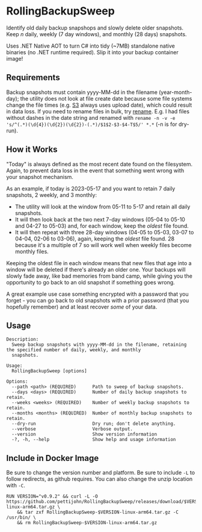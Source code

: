 # RollingBackupSweep
Identify old daily backup snapshops and slowly delete older snapshots. Keep *n* daily, weekly (7 day windows), and monthly (28 days) snapshots.

Uses .NET Native AOT to turn C# into tidy (~7MB) standalone native binaries (no .NET runtime required). Slip it into your backup container image!

## Requirements
Backup snapshots must contain yyyy-MM-dd in the filename (year-month-day); the utility does not look at file create date because some file systems change the file times (e.g. [S3](https://docs.aws.amazon.com/AmazonS3/latest/userguide/UsingMetadata.html) always uses upload date), which could result in data loss. If you need to rename files in bulk, try [rename](https://man7.org/linux/man-pages/man1/rename.1.html). E.g. I had files without dashes in the date string and renamed with `rename -n -v -e 's/^(.*)(\d{4})(\d{2})(\d{2})-(.*)/$1$2-$3-$4-T$5/' *.*` (-n is for dry-run). 


## How it Works
"Today" is always defined as the most recent date found on the filesystem. Again, to prevent data loss in the event that something went wrong with your snapshot mechanism.

As an example, if today is 2023-05-17 and you want to retain 7 daily snapshots, 2 weekly, and 3 monthly:

* The utility will look at the window from 05-11 to 5-17 and retain all daily snapshots.
* It will then look back at the two next 7-day windows (05-04 to 05-10 and 04-27 to 05-03) and, for each window, keep the *oldest* file found.
* It will then repeat with three 28-day windows (04-05 to 05-03, 03-07 to 04-04, 02-06 to 03-06), again, keeping the *oldest* file found. 28 because it's a multiple of 7 so will work well when weekly files become monthly files. 

Keeping the oldest file in each window means that new files that age into a window will be deleted if there's already an older one. Your backups will slowly fade away, like bad memories from band camp, while giving you the opportunity to go back to an old snapshot if something goes wrong. 

A great example use case something encrypted with a password that you forget - you can go back to old snapshots with a prior password (that you hopefully remember) and at least recover *some* of your data. 

## Usage

```
Description:
  Sweep backup snapshots with yyyy-MM-dd in the filename, retaining the specified number of daily, weekly, and monthly
  snapshots.

Usage:
  RollingBackupSweep [options]

Options:
  --path <path> (REQUIRED)      Path to sweep of backup snapshots.
  --days <days> (REQUIRED)      Number of daily backup snapshots to retain.
  --weeks <weeks> (REQUIRED)    Number of weekly backup snapshots to retain.
  --months <months> (REQUIRED)  Number of monthly backup snapshots to retain.
  --dry-run                     Dry run; don't delete anything.
  --verbose                     Verbose output.
  --version                     Show version information
  -?, -h, --help                Show help and usage information
```

## Include in Docker Image

Be sure to change the version number and platform. Be sure to include `-L` to follow redirects, as github requires. You can also change the unzip location with `-C`.

```
RUN VERSION="v0.9.2" && curl -L -O https://github.com/pettijohn/RollingBackupSweep/releases/download/$VERSION/RollingBackupSweep-$VERSION-linux-arm64.tar.gz \
    && tar zxf RollingBackupSweep-$VERSION-linux-arm64.tar.gz -C /usr/bin/ \
    && rm RollingBackupSweep-$VERSION-linux-arm64.tar.gz
```